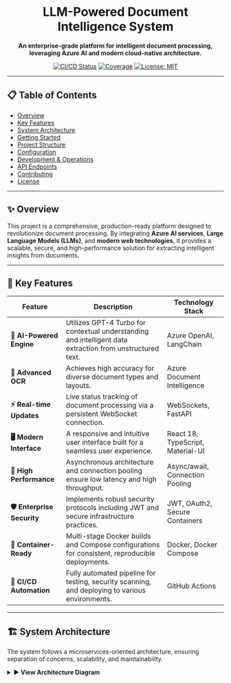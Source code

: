<div align="center">

# LLM-Powered Document Intelligence System

**An enterprise-grade platform for intelligent document processing, leveraging Azure AI and modern cloud-native architecture.**

</div>

<p align="center">
  <a href="https://github.com/aaronseq12/LLM-powered-document-intelligence-system/actions/workflows/ci-cd.yml"><img src="https://github.com/aaronseq12/LLM-powered-document-intelligence-system/actions/workflows/ci-cd.yml/badge.svg" alt="CI/CD Status"></a>
  <a href="https://codecov.io/gh/aaronseq12/LLM-powered-document-intelligence-system"><img src="https://codecov.io/gh/aaronseq12/LLM-powered-document-intelligence-system/branch/main/graph/badge.svg" alt="Coverage"></a>
  <a href="https://opensource.org/licenses/MIT"><img src="https://img.shields.io/badge/License-MIT-yellow.svg" alt="License: MIT"></a>
</p>

---

## 📋 Table of Contents

- [Overview](#-overview)
- [Key Features](#-key-features)
- [System Architecture](#-system-architecture)
- [Getting Started](#-getting-started)
- [Project Structure](#-project-structure)
- [Configuration](#-configuration)
- [Development & Operations](#-development--operations)
- [API Endpoints](#-api-endpoints)
- [Contributing](#-contributing)
- [License](#-license)

---

## ✨ Overview

This project is a comprehensive, production-ready platform designed to revolutionize document processing. By integrating **Azure AI services**, **Large Language Models (LLMs)**, and **modern web technologies**, it provides a scalable, secure, and high-performance solution for extracting intelligent insights from documents.

---

## 🎯 Key Features

| Feature                | Description                                                                                             | Technology Stack                        |
| ---------------------- | ------------------------------------------------------------------------------------------------------- | --------------------------------------- |
| **🤖 AI-Powered Engine** | Utilizes GPT-4 Turbo for contextual understanding and intelligent data extraction from unstructured text. | Azure OpenAI, LangChain                 |
| **📄 Advanced OCR** | Achieves high accuracy for diverse document types and layouts.                | Azure Document Intelligence             |
| **⚡ Real-time Updates** | Live status tracking of document processing via a persistent WebSocket connection.                      | WebSockets, FastAPI                     |
| **🖥️ Modern Interface** | A responsive and intuitive user interface built for a seamless user experience.                         | React 18, TypeScript, Material-UI       |
| **🚀 High Performance** | Asynchronous architecture and connection pooling ensure low latency and high throughput.                | Async/await, Connection Pooling         |
| **🛡️ Enterprise Security** | Implements robust security protocols including JWT and secure infrastructure practices.          | JWT, OAuth2, Secure Containers          |
| **🐳 Container-Ready** | Multi-stage Docker builds and Compose configurations for consistent, reproducible deployments.            | Docker, Docker Compose                  |
| **🔄 CI/CD Automation** | Fully automated pipeline for testing, security scanning, and deploying to various environments.           | GitHub Actions                          |

---

## 🏗️ System Architecture

The system follows a microservices-oriented architecture, ensuring separation of concerns, scalability, and maintainability.

<details>
<summary><strong>▶️ View Architecture Diagram</strong></summary>

```mermaid
graph TD
    subgraph "Client Layer"
        A[React App] --> B[API Gateway]
    end

    subgraph "Service Layer"
        B[API Gateway (FastAPI)] --> C{Business Logic}
        C --> D[LLM Service (LangChain)]
        C --> E[Processing Queue (Redis)]
    end

    subgraph "AI & Data Layer"
        D --> F[Azure OpenAI]
        D --> G[Azure Document Intelligence]
        C --> H[PostgreSQL Database]
        C --> I[File Storage]
    end

</details>
🚀 Getting Started
Prerequisites
 * Python 3.11+
 * Node.js 18+
 * Docker & Docker Compose
 * An Azure account with access to AI Services
⚡ One-Command Quick Start
This single command clones the repository, sets up the environment, builds containers, and starts the entire application stack.
git clone [https://github.com/aaronseq12/LLM-powered-document-intelligence-system.git](https://github.com/aaronseq12/LLM-powered-document-intelligence-system.git)
cd LLM-powered-document-intelligence-system
make quick-start

<details>
<summary><strong>▶️ View Manual Setup Instructions</strong></summary>
 * Install Dependencies:
   make install-backend
make install-frontend

 * Configure Environment:
   make create-env 
# Now, edit the generated .env file with your credentials

 * Launch Services & Database:
   make dev-services # Starts Postgres & Redis
make db-setup     # Initializes the database

 * Run the Application:
   make dev

</details>
Access Points
 * Frontend Application: http://localhost:3000
 * Backend API: http://localhost:8000
 * Interactive API Docs: http://localhost:8000/docs
📁 Project Structure
The repository is organized into distinct modules for the backend, frontend, and infrastructure, promoting a clean and scalable codebase.
<details>
<summary><strong>▶️ View Directory Tree</strong></summary>
LLM-powered-document-intelligence-system/
├── backend/                 # Python/FastAPI application
│   ├── main.py              # API application entry point
│   ├── llm_service.py       # Core logic for LangChain & Azure OpenAI
│   ├── database.py          # SQLAlchemy models and DB session
│   └── requirements.txt     # Python dependencies
│
├── frontend/                # React/TypeScript application
│   ├── src/
│   │   ├── components/      # Reusable UI components
│   │   ├── pages/           # Application pages/routes
│   │   └── services/        # API communication layer
│   ├── vite.config.ts       # Vite build configuration
│   └── package.json         # Node.js dependencies
│
├── infrastructure/          # Docker, Gunicorn, and environment setup
│   ├── Dockerfile           # Optimized multi-stage Docker build
│   ├── docker-compose.yml   # Service orchestration
│   └── .env.example         # Template for environment variables
│
└── .github/workflows/       # CI/CD pipelines
    └── ci-cd.yml            # Automated build, test, and deploy workflow

</details>
⚙️ Configuration
Copy the .env.example file to .env and populate it with your service credentials.
# --- Azure AI Services ---
AZURE_OPENAI_API_KEY="your-azure-openai-api-key"
AZURE_OPENAI_ENDPOINT="[https://your-resource.openai.azure.com](https://your-resource.openai.azure.com)"
AZURE_DOCUMENT_INTELLIGENCE_KEY="your-document-intelligence-key"
AZURE_DOCUMENT_INTELLIGENCE_ENDPOINT="[https://your-resource.cognitiveservices.azure.com](https://your-resource.cognitiveservices.azure.com)"

# --- Application ---
DATABASE_URL="postgresql+asyncpg://postgres:password@db:5432/document_intelligence"
REDIS_URL="redis://redis:6379/0"

# --- Security ---
SECRET_KEY="your-super-strong-secret-key"

🛠️ Development & Operations
A comprehensive Makefile provides commands to streamline development and operational tasks.
| Category | Command | Description |
|---|---|---|
| 🚀 General | make dev | Starts the complete development environment. |
| 🧪 Testing | make test | Runs all unit and integration tests. |
| ✨ Quality | make lint | Checks code against style guides. |
|  | make format | Automatically formats all code. |
| 🐳 Docker | make docker-build | Builds all necessary Docker images. |
| 🗃️ Database | make db-migrate | Creates a new database migration file. |
|  | make db-upgrade | Applies all pending migrations to the database. |
🔌 API Endpoints
A RESTful API provides access to all system functionalities. For full details, see the interactive Swagger UI documentation.
| Method | Endpoint | Description |
|---|---|---|
| GET | /health | Health check for the API service. |
| POST | /auth/login | Authenticates a user and returns a JWT. |
| POST | /api/documents/upload | Uploads a new document for processing. |
| GET | /api/documents/{id} | Retrieves metadata for a specific document. |
| GET | /api/documents/{id}/status | Gets the current processing status. |
| WebSocket | /ws/{client_id} | Establishes a WebSocket for real-time updates. |
🤝 Contributing
We welcome contributions! Please fork the repository, create a new branch, and submit a pull request.
📝 License
This project is licensed under the MIT License. See the LICENSE file for details.

